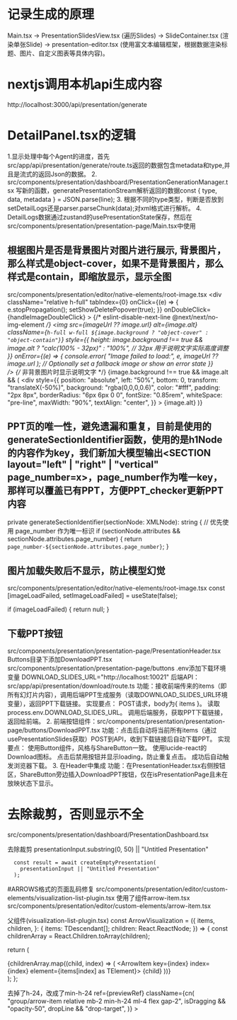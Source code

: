 # 记录生成的原理
Main.tsx -> PresentationSlidesView.tsx (遍历Slides) -> SlideContainer.tsx (渲染单张Slide) ->
  presentation-editor.tsx (使用富文本编辑框架，根据数据渲染标题、图片、自定义图表等具体内容)。

# nextjs调用本机api生成内容
http://localhost:3000/api/presentation/generate

# DetailPanel.tsx的逻辑
1.显示处理中每个Agent的进度，首先src/app/api/presentation/generate/route.ts返回的数据包含metadata和type,并且是流式的返回Json的数据。
2. src/components/presentation/dashboard/PresentationGenerationManager.tsx 写新的函数，generatePresentationStream解析返回的数据const { type, data, metadata } = JSON.parse(line);
3. 根据不同的type类型，判断是否放到setDetailLogs还是parser.parseChunk(data);对xml格式进行解析。
4. DetailLogs数据通过zustand的usePresentationState保存，然后在src/components/presentation/presentation-page/Main.tsx中使用

## 根据图片是否是背景图片对图片进行展示, 背景图片，那么样式是object-cover，如果不是背景图片，那么样式是contain，即缩放显示，显示全图
src/components/presentation/editor/native-elements/root-image.tsx
                <PopoverTrigger asChild>
                  <div
                    className="relative h-full"
                    tabIndex={0}
                    onClick={(e) => {
                      e.stopPropagation();
                      setShowDeletePopover(true);
                    }}
                    onDoubleClick={handleImageDoubleClick}
                  >
                    {/*  eslint-disable-next-line @next/next/no-img-element */}
                    <img
                      src={imageUrl ?? image.url}
                      alt={image.alt}
                      className={`h-full w-full ${image.background ? "object-cover" : "object-contain"}`}
                      style={{
                        height: image.background !== true && image.alt ? "calc(100% - 32px)" : "100%",
                        // 32px 用于说明文字实际高度调整
                      }}
                      onError={(e) => {
                        console.error(
                          "Image failed to load:",
                          e,
                          imageUrl ?? image.url
                        );
                        // Optionally set a fallback image or show an error state
                      }}  
                    />
                    {/* 非背景图片时显示说明文字 */}
                    {image.background !== true && image.alt && (
                      <div
                        style={{
                          position: "absolute",
                          left: "50%",
                          bottom: 0,
                          transform: "translateX(-50%)",
                          background: "rgba(0,0,0,0.6)",
                          color: "#fff",
                          padding: "2px 8px",
                          borderRadius: "6px 6px 0 0",
                          fontSize: "0.85rem",
                          whiteSpace: "pre-line",
                          maxWidth: "90%",
                          textAlign: "center",
                        }}
                      >
                        {image.alt}
                      </div>
                    )}
                  </div>
                </PopoverTrigger>


## PPT页的唯一性，避免遗漏和重复，目前是使用的generateSectionIdentifier函数，使用的是h1Node的内容作为key，我们新加大模型输出<SECTION layout="left" | "right" | "vertical" page_number=x>，page_number作为唯一key，那样可以覆盖已有PPT，方便PPT_checker更新PPT内容
  private generateSectionIdentifier(sectionNode: XMLNode): string {
    // 优先使用 page_number 作为唯一标识
    if (sectionNode.attributes && sectionNode.attributes.page_number) {
      return `page_number-${sectionNode.attributes.page_number}`;
    }

## 图片加载失败后不显示，防止模型幻觉
src/components/presentation/editor/native-elements/root-image.tsx
  const [imageLoadFailed, setImageLoadFailed] = useState(false);

  if (imageLoadFailed) {
    return null;
  }

## 下载PPT按钮
src/components/presentation/presentation-page/PresentationHeader.tsx
Buttons目录下添加DownloadPPT.tsx
src/components/presentation/presentation-page/buttons
.env添加下载环境变量
DOWNLOAD_SLIDES_URL="http://localhost:10021"
后端API：src/app/api/presentation/download/route.ts
功能：接收前端传来的items（即所有幻灯片内容），调用后端PPT生成服务（读取DOWNLOAD_SLIDES_URL环境变量），返回PPT下载链接。
实现要点：
POST请求，body为{ items }。
读取process.env.DOWNLOAD_SLIDES_URL。
调用后端服务，获取PPT下载链接，返回给前端。
2. 前端按钮组件：src/components/presentation/presentation-page/buttons/DownloadPPT.tsx
功能：点击后自动将当前所有items（通过usePresentationSlides获取）POST到API，收到下载链接后自动下载PPT。
实现要点：
使用Button组件，风格与ShareButton一致。
使用lucide-react的Download图标。
点击后禁用按钮并显示loading，防止重复点击。
成功后自动触发浏览器下载。
3. 在Header中集成
功能：在PresentationHeader.tsx右侧按钮区，ShareButton旁边插入DownloadPPT按钮，仅在isPresentationPage且未在放映状态下显示。

# 去除裁剪，否则显示不全
src/components/presentation/dashboard/PresentationDashboard.tsx

去除裁剪
        presentationInput.substring(0, 50) || "Untitled Presentation"


      const result = await createEmptyPresentation(
        presentationInput || "Untitled Presentation"
      );

#ARROWS格式的页面乱码修复
src/components/presentation/editor/custom-elements/visualization-list-plugin.tsx
使用了组件arrow-item.tsx
src/components/presentation/editor/custom-elements/arrow-item.tsx

父组件(visualization-list-plugin.tsx)
const ArrowVisualization = ({
  items,
  children,
}: {
  items: TDescendant[];
  children: React.ReactNode;
}) => {
  const childrenArray = React.Children.toArray(children);

  return (
    <div className="my-4 mb-8 flex w-full flex-col overflow-visible">
      {childrenArray.map((child, index) => (
        <ArrowItem key={index} index={index} element={items[index] as TElement}>
          {child}
        </ArrowItem>
      ))}
    </div>
  );
};


去掉了h-24，改成了min-h-24
      ref={previewRef}
      className={cn(
        "group/arrow-item relative mb-2 min-h-24 ml-4 flex gap-2",
        isDragging && "opacity-50",
        dropLine && "drop-target",
      )}
    >
